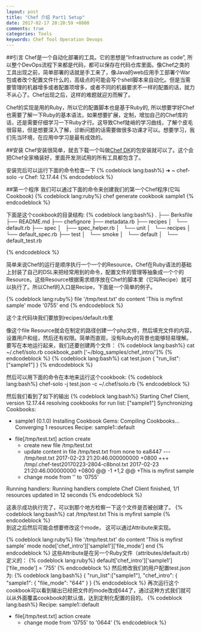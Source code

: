 ```yaml
---
layout: post
title: "Chef 介绍 Part1 Setup"
date: 2017-02-17 20:20:59 +0800
comments: true
categories: Tools
keywords: Chef Tool Operation Devops
---
```


##引言
Chef是一个自动化部署的工具。它的思想是“Infrastructure as code”, 所以整个DevOps流程下来都是代码，都可以保存在代码仓库里面。像Chef之类的工具出现之前，简单部署的话就是手工来了，像Java的web应用手工部署个War包或者改个配置文件什么的，高级点的可能会写个shell脚本来自动化。但是当需要管理的机器增多或者配置项增多，或者不同的机器要求不一样的配置的话，就力不从心了。Chef出现之后，这样的难题就迎刃而解了。

Chef的实现是用的Ruby，所以它的配置脚本也是基于Ruby的, 所以想要学好Chef也需要了解一下Ruby的基本语法，如果想要扩展，定制，增加自己的Chef库的话，还是需要仔细学习一下Ruby才行。这导致Chef陡峭的学习曲线，了解个皮毛很容易，但是想要深入了解，诊断问题的话需要做很多功课才可以。想要学习，我们先当环境，在应用中学习是最有成效的。

##安装
Chef安装很简单，就去下载一个叫做[Chef DK](https://downloads.chef.io/)的包安装就可以了。这个会把Chef全家桶装好，里面开发测试用的所有工具都包含了。

安装完后可以运行下面的命令检查一下
{% codeblock lang:bash%}
➜  ~ chef-solo -v
Chef: 12.17.44
{% endcodeblock %}

##第一个程序
我们可以通过下面的命令来创建我们的第一个Chef程序(它叫Cookbook)
{% codeblock lang:ruby%}
chef generate cookbook sample1
{% endcodeblock %}

下面是这个cookbook的目录结构:
{% codeblock lang:bash%}
.
├── Berksfile
├── README.md
├── chefignore
├── metadata.rb
├── recipes
│   └── default.rb
├── spec
│   ├── spec_helper.rb
│   └── unit
│       └── recipes
│           └── default_spec.rb
├── test
│   └── smoke
│       └── default
│           └── default_test.rb


{% endcodeblock %}

简单来说Chef的运行是顺序执行一个一个的Resource，Chef在Ruby语法的基础上封装了自己的DSL来把经常用到的命令，配置文件的管理等抽象成一个个的Resource。这些Resource根据需求顺序放在Chef的脚本里（它叫Recipe）就可以执行了。所以Chef的入口是Recipe，下面是一个简单的例子。

{% codeblock lang:ruby%}
file '/tmp/test.txt' do
  content 'This is myfirst sample'
  mode '0755'
end
{% endcodeblock %}

这个主代码块我们要放到recipes/default.rb里

像这个file Resource就会在制定的路径创建一个php文件，然后填充文件的内容，设置用户和组，然后还有权限。简单而直观，没有Ruby的背景也能够轻易理解。
要写在本地运行起来，我们还要创建两个文件：
{% codeblock lang:bash%}
cat ~/.chef/solo.rb 
cookbook_path ['~/blog_samples/chef_intro/']%
{% endcodeblock %}
{% codeblock lang:bash%}
cat test.json
{
"run_list":["sample1"]
}
{% endcodeblock %}

然后可以用下面的命令在本地来运行这个cookbook:
{% codeblock lang:bash%}
chef-solo -j test.json -c ~/.chef/solo.rb 
{% endcodeblock %}

然后我们看到了如下的输出
{% codeblock lang:bash%}
Starting Chef Client, version 12.17.44
resolving cookbooks for run list: ["sample1"]
Synchronizing Cookbooks:
  - sample1 (0.1.0)
Installing Cookbook Gems:
Compiling Cookbooks...
Converging 1 resources
Recipe: sample1::default
  * file[/tmp/test.txt] action create
    - create new file /tmp/test.txt
    - update content in file /tmp/test.txt from none to ea8447
    --- /tmp/test.txt	2017-02-23 21:20:46.000000000 +0800
    +++ /tmp/.chef-test20170223-2804-c8bnol.txt	2017-02-23 21:20:46.000000000 +0800
    @@ -1 +1,2 @@
    +This is myfirst sample
    - change mode from '' to '0755'

Running handlers:
Running handlers complete
Chef Client finished, 1/1 resources updated in 12 seconds
{% endcodeblock %}

这表示成功执行完了，可以到那个地方检察一下这个文件是否被创建了。
{% codeblock lang:bash%}
cat /tmp/test.txt 
This is myfirst sample
{% endcodeblock %}     
到这之后然后可能会想要修改这个mode， 这可以通过Attribute来实现。

{% codeblock lang:ruby%}
file '/tmp/test.txt' do
  content 'This is myfirst sample'
  mode node['chef_intro']['sample1']['file_mode']
end
{% endcodeblock %}
这些Attribute是在另一个Ruby文件（attributes/default.rb）定义的：
{% codeblock lang:ruby%}
  default['chef_intro']['sample1']['file_mode'] = '755'
{% endcodeblock %}
然后修改我们的用户配置test.json为:
{% codeblock lang:bash%}
{
  "run_list":["sample1"],
  "chef_intro": {
  	"sample1": {
  		"file_mode": "644"
  	}
  }
 {% endcodeblock %}
 再次运行这个cookbook可以看到输出已经把文件的mode改成644了，通过这种方式我们就可以从外面覆盖cookbook的默认值，达到定制化配置的目的。
 {% codeblock lang:bash%}
 Recipe: sample1::default
  * file[/tmp/test.txt] action create
    - change mode from '0755' to '0644'
 {% endcodeblock %}

